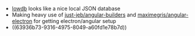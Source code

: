 - [lowdb](https://github.com/typicode/lowdb) looks like a nice local JSON database
- Making heavy use of [just-jeb/angular-builders](https://github.com/just-jeb/angular-builders) and [maximegris/angular-electron](https://github.com/maximegris/angular-electron) for getting electron/angular setup
- ((63936b73-9316-4975-8049-a60fd1e78b7d))